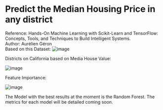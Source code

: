# Predict the Median Housing Price in any district
Reference: Hands-On Machine Learning with Scikit-Learn and TensorFlow: Concepts, Tools, and Techniques to Build Intelligent Systems.\
Author: Aurélien Géron\
Based on this Dataset:
![image](https://user-images.githubusercontent.com/77367268/215185195-8960a302-359d-4a8f-9008-44d828ecada4.png)

Districts on California based on Media House Value:

![image](https://user-images.githubusercontent.com/77367268/215183887-68d082ba-7cd2-4ed2-848e-1449e65ba261.png)

Feature Importance:

![image](https://user-images.githubusercontent.com/77367268/215185041-1c07bf7a-3c76-4307-9280-0e6c61732133.png)

The Model with the best results at the moment is the Random Forest. The metrics for each model will be detailed coming soon.


